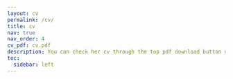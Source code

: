 ```yaml
---
layout: cv
permalink: /cv/
title: cv
nav: true
nav_order: 4
cv_pdf: cv.pdf
description: You can check her cv through the top pdf download button diretly.
toc:
  sidebar: left
---
```

